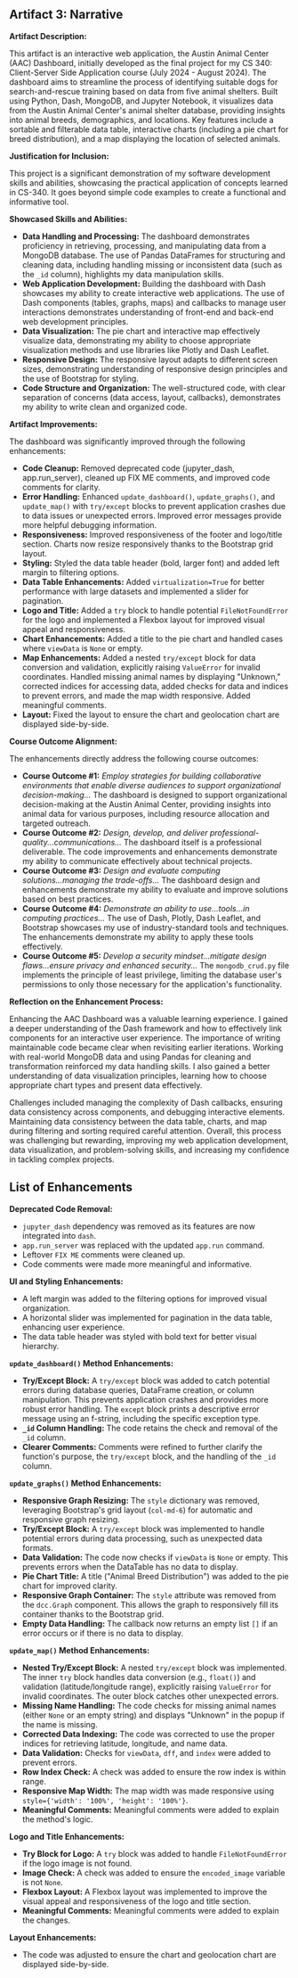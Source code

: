 ## Artifact 3: Narrative

**Artifact Description:**

This artifact is an interactive web application, the Austin Animal Center (AAC) Dashboard, initially developed as the final project for my CS 340: Client-Server Side Application course (July 2024 - August 2024).  The dashboard aims to streamline the process of identifying suitable dogs for search-and-rescue training based on data from five animal shelters. Built using Python, Dash, MongoDB, and Jupyter Notebook, it visualizes data from the Austin Animal Center's animal shelter database, providing insights into animal breeds, demographics, and locations.  Key features include a sortable and filterable data table, interactive charts (including a pie chart for breed distribution), and a map displaying the location of selected animals.

**Justification for Inclusion:**

This project is a significant demonstration of my software development skills and abilities, showcasing the practical application of concepts learned in CS-340.  It goes beyond simple code examples to create a functional and informative tool.

**Showcased Skills and Abilities:**

*   **Data Handling and Processing:** The dashboard demonstrates proficiency in retrieving, processing, and manipulating data from a MongoDB database.  The use of Pandas DataFrames for structuring and cleaning data, including handling missing or inconsistent data (such as the `_id` column), highlights my data manipulation skills.
*   **Web Application Development:** Building the dashboard with Dash showcases my ability to create interactive web applications.  The use of Dash components (tables, graphs, maps) and callbacks to manage user interactions demonstrates understanding of front-end and back-end web development principles.
*   **Data Visualization:** The pie chart and interactive map effectively visualize data, demonstrating my ability to choose appropriate visualization methods and use libraries like Plotly and Dash Leaflet.
*   **Responsive Design:** The responsive layout adapts to different screen sizes, demonstrating understanding of responsive design principles and the use of Bootstrap for styling.
*   **Code Structure and Organization:** The well-structured code, with clear separation of concerns (data access, layout, callbacks), demonstrates my ability to write clean and organized code.

**Artifact Improvements:**

The dashboard was significantly improved through the following enhancements:

*   **Code Cleanup:** Removed deprecated code (jupyter_dash, app.run_server), cleaned up FIX ME comments, and improved code comments for clarity.
*   **Error Handling:** Enhanced `update_dashboard()`, `update_graphs()`, and `update_map()` with `try/except` blocks to prevent application crashes due to data issues or unexpected errors. Improved error messages provide more helpful debugging information.
*   **Responsiveness:** Improved responsiveness of the footer and logo/title section. Charts now resize responsively thanks to the Bootstrap grid layout.
*   **Styling:** Styled the data table header (bold, larger font) and added left margin to filtering options.
*   **Data Table Enhancements:** Added `virtualization=True` for better performance with large datasets and implemented a slider for pagination.
*   **Logo and Title:** Added a `try` block to handle potential `FileNotFoundError` for the logo and implemented a Flexbox layout for improved visual appeal and responsiveness.
*   **Chart Enhancements:** Added a title to the pie chart and handled cases where `viewData` is `None` or empty.
*   **Map Enhancements:** Added a nested `try/except` block for data conversion and validation, explicitly raising `ValueError` for invalid coordinates. Handled missing animal names by displaying "Unknown," corrected indices for accessing data, added checks for data and indices to prevent errors, and made the map width responsive. Added meaningful comments.
*   **Layout:** Fixed the layout to ensure the chart and geolocation chart are displayed side-by-side.

**Course Outcome Alignment:**

The enhancements directly address the following course outcomes:

*   **Course Outcome #1:** *Employ strategies for building collaborative environments that enable diverse audiences to support organizational decision-making...* The dashboard is designed to support organizational decision-making at the Austin Animal Center, providing insights into animal data for various purposes, including resource allocation and targeted outreach.
*   **Course Outcome #2:** *Design, develop, and deliver professional-quality...communications...* The dashboard itself is a professional deliverable. The code improvements and enhancements demonstrate my ability to communicate effectively about technical projects.
*   **Course Outcome #3:** *Design and evaluate computing solutions...managing the trade-offs...* The dashboard design and enhancements demonstrate my ability to evaluate and improve solutions based on best practices.
*   **Course Outcome #4:** *Demonstrate an ability to use...tools...in computing practices...* The use of Dash, Plotly, Dash Leaflet, and Bootstrap showcases my use of industry-standard tools and techniques.  The enhancements demonstrate my ability to apply these tools effectively.
*   **Course Outcome #5:** *Develop a security mindset...mitigate design flaws...ensure privacy and enhanced security...* The `mongodb_crud.py` file implements the principle of least privilege, limiting the database user's permissions to only those necessary for the application's functionality.

**Reflection on the Enhancement Process:**

Enhancing the AAC Dashboard was a valuable learning experience.  I gained a deeper understanding of the Dash framework and how to effectively link components for an interactive user experience.  The importance of writing maintainable code became clear when revisiting earlier iterations. Working with real-world MongoDB data and using Pandas for cleaning and transformation reinforced my data handling skills.  I also gained a better understanding of data visualization principles, learning how to choose appropriate chart types and present data effectively.

Challenges included managing the complexity of Dash callbacks, ensuring data consistency across components, and debugging interactive elements.  Maintaining data consistency between the data table, charts, and map during filtering and sorting required careful attention.  Overall, this process was challenging but rewarding, improving my web application development, data visualization, and problem-solving skills, and increasing my confidence in tackling complex projects.

## List of Enhancements

**Deprecated Code Removal:**

*   `jupyter_dash` dependency was removed as its features are now integrated into `dash`.
*   `app.run_server` was replaced with the updated `app.run` command.
*   Leftover `FIX ME` comments were cleaned up.
*   Code comments were made more meaningful and informative.

**UI and Styling Enhancements:**

*   A left margin was added to the filtering options for improved visual organization.
*   A horizontal slider was implemented for pagination in the data table, enhancing user experience.
*   The data table header was styled with bold text for better visual hierarchy.

**`update_dashboard()` Method Enhancements:**

*   **Try/Except Block:** A `try/except` block was added to catch potential errors during database queries, DataFrame creation, or column manipulation.  This prevents application crashes and provides more robust error handling.  The `except` block prints a descriptive error message using an f-string, including the specific exception type.
*   **`_id` Column Handling:** The code retains the check and removal of the `_id` column.
*   **Clearer Comments:**  Comments were refined to further clarify the function's purpose, the `try/except` block, and the handling of the `_id` column.

**`update_graphs()` Method Enhancements:**

*   **Responsive Graph Resizing:** The `style` dictionary was removed, leveraging Bootstrap's grid layout (`col-md-6`) for automatic and responsive graph resizing.
*   **Try/Except Block:** A `try/except` block was implemented to handle potential errors during data processing, such as unexpected data formats.
*   **Data Validation:** The code now checks if `viewData` is `None` or empty. This prevents errors when the DataTable has no data to display.
*   **Pie Chart Title:** A title ("Animal Breed Distribution") was added to the pie chart for improved clarity.
*   **Responsive Graph Container:** The `style` attribute was removed from the `dcc.Graph` component. This allows the graph to responsively fill its container thanks to the Bootstrap grid.
*   **Empty Data Handling:** The callback now returns an empty list `[]` if an error occurs or if there is no data to display.

**`update_map()` Method Enhancements:**

*   **Nested Try/Except Block:** A nested `try/except` block was implemented. The inner `try` block handles data conversion (e.g., `float()`) and validation (latitude/longitude range), explicitly raising `ValueError` for invalid coordinates. The outer block catches other unexpected errors.
*   **Missing Name Handling:** The code checks for missing animal names (either `None` or an empty string) and displays "Unknown" in the popup if the name is missing.
*   **Corrected Data Indexing:** The code was corrected to use the proper indices for retrieving latitude, longitude, and name data.
*   **Data Validation:** Checks for `viewData`, `dff`, and `index` were added to prevent errors.
*   **Row Index Check:** A check was added to ensure the row index is within range.
*   **Responsive Map Width:** The map width was made responsive using `style={'width': '100%', 'height': '100%'}`.
*   **Meaningful Comments:**  Meaningful comments were added to explain the method's logic.

**Logo and Title Enhancements:**

*   **Try Block for Logo:** A `try` block was added to handle `FileNotFoundError` if the logo image is not found.
*   **Image Check:** A check was added to ensure the `encoded_image` variable is not `None`.
*   **Flexbox Layout:** A Flexbox layout was implemented to improve the visual appeal and responsiveness of the logo and title section.
*   **Meaningful Comments:** Meaningful comments were added to explain the changes.

**Layout Enhancements:**

*   The code was adjusted to ensure the chart and geolocation chart are displayed side-by-side.
